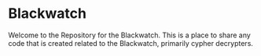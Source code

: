 # Blackwatch
Welcome to the Repository for the Blackwatch. This is a place to share any code that is created related to the Blackwatch, primarily cypher decrypters.